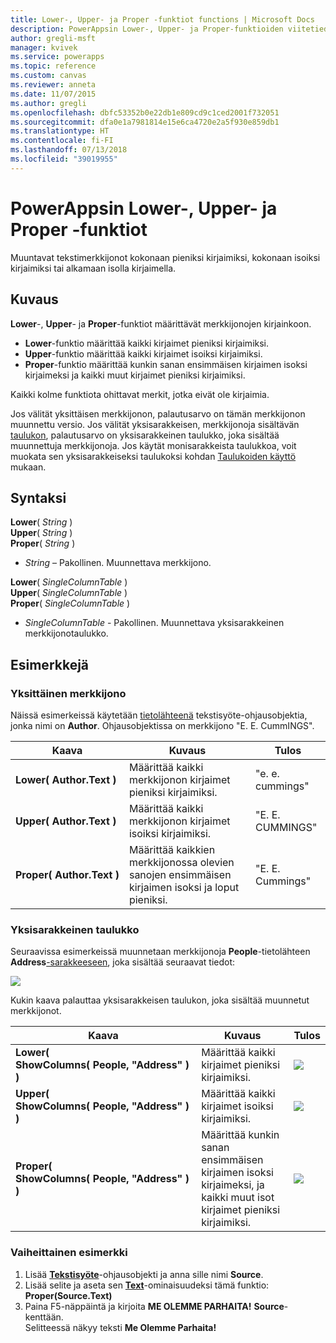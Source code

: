 ```yaml
---
title: Lower-, Upper- ja Proper -funktiot functions | Microsoft Docs
description: PowerAppsin Lower-, Upper- ja Proper-funktioiden viitetiedot mukaan lukien syntaksi ja esimerkit
author: gregli-msft
manager: kvivek
ms.service: powerapps
ms.topic: reference
ms.custom: canvas
ms.reviewer: anneta
ms.date: 11/07/2015
ms.author: gregli
ms.openlocfilehash: dbfc53352b0e22db1e809cd9c1ced2001f732051
ms.sourcegitcommit: dfa0e1a7981814e15e6ca4720e2a5f930e859db1
ms.translationtype: HT
ms.contentlocale: fi-FI
ms.lasthandoff: 07/13/2018
ms.locfileid: "39019955"
---
```

# <a name="lower-upper-and-proper-functions-in-powerapps"></a>PowerAppsin Lower-, Upper- ja Proper -funktiot
Muuntavat tekstimerkkijonot kokonaan pieniksi kirjaimiksi, kokonaan isoiksi kirjaimiksi tai alkamaan isolla kirjaimella.

## <a name="description"></a>Kuvaus
**Lower**-, **Upper**- ja **Proper**-funktiot määrittävät merkkijonojen kirjainkoon.

* **Lower**-funktio määrittää kaikki kirjaimet pieniksi kirjaimiksi.
* **Upper**-funktio määrittää kaikki kirjaimet isoiksi kirjaimiksi.
* **Proper**-funktio määrittää kunkin sanan ensimmäisen kirjaimen isoksi kirjaimeksi ja kaikki muut kirjaimet pieniksi kirjaimiksi.

Kaikki kolme funktiota ohittavat merkit, jotka eivät ole kirjaimia.

Jos välität yksittäisen merkkijonon, palautusarvo on tämän merkkijonon muunnettu versio.  Jos välität yksisarakkeisen, merkkijonoja sisältävän [taulukon](../working-with-tables.md), palautusarvo on yksisarakkeinen taulukko, joka sisältää muunnettuja merkkijonoja. Jos käytät monisarakkeista taulukkoa, voit muokata sen yksisarakkeiseksi taulukoksi kohdan [Taulukoiden käyttö](../working-with-tables.md) mukaan.

## <a name="syntax"></a>Syntaksi
**Lower**( *String* )<br>**Upper**( *String* )<br>**Proper**( *String* )

* *String* – Pakollinen. Muunnettava merkkijono.

**Lower**( *SingleColumnTable* )<br>**Upper**( *SingleColumnTable* )<br>**Proper**( *SingleColumnTable* )

* *SingleColumnTable* - Pakollinen. Muunnettava yksisarakkeinen merkkijonotaulukko.

## <a name="examples"></a>Esimerkkejä
### <a name="single-string"></a>Yksittäinen merkkijono
Näissä esimerkeissä käytetään [tietolähteenä](../working-with-data-sources.md) tekstisyöte-ohjausobjektia, jonka nimi on **Author**. Ohjausobjektissa on merkkijono "E. E. CummINGS".

| Kaava | Kuvaus | Tulos |
| --- | --- | --- |
| **Lower(&nbsp;Author.Text&nbsp;)** |Määrittää kaikki merkkijonon kirjaimet pieniksi kirjaimiksi. |"e. e. cummings" |
| **Upper(&nbsp;Author.Text&nbsp;)** |Määrittää kaikki merkkijonon kirjaimet isoiksi kirjaimiksi. |"E. E. CUMMINGS" |
| **Proper(&nbsp;Author.Text&nbsp;)** |Määrittää kaikkien merkkijonossa olevien sanojen ensimmäisen kirjaimen isoksi ja loput pieniksi. |"E. E. Cummings" |

### <a name="single-column-table"></a>Yksisarakkeinen taulukko
Seuraavissa esimerkeissä muunnetaan merkkijonoja **People**-tietolähteen **Address**[-sarakkeeseen](../working-with-tables.md#columns), joka sisältää seuraavat tiedot:

![](media/function-lower-upper-proper/people-table.png)

Kukin kaava palauttaa yksisarakkeisen taulukon, joka sisältää muunnetut merkkijonot.

| Kaava | Kuvaus | Tulos |
| --- | --- | --- |
| **Lower( ShowColumns(&nbsp;People,&nbsp;"Address"&nbsp;) )** |Määrittää kaikki kirjaimet pieniksi kirjaimiksi. |<style> img { max-width:none; } </style> ![](media/function-lower-upper-proper/people-table-lower.png) |
| **Upper( ShowColumns(&nbsp;People,&nbsp;"Address"&nbsp;) )** |Määrittää kaikki kirjaimet isoiksi kirjaimiksi. |![](media/function-lower-upper-proper/people-table-upper.png) |
| **Proper( ShowColumns(&nbsp;People,&nbsp;"Address"&nbsp;) )** |Määrittää kunkin sanan ensimmäisen kirjaimen isoksi kirjaimeksi, ja kaikki muut isot kirjaimet pieniksi kirjaimiksi. |![](media/function-lower-upper-proper/people-table-proper.png) |

### <a name="step-by-step-example"></a>Vaiheittainen esimerkki
1. Lisää **[Tekstisyöte](../controls/control-text-input.md)**-ohjausobjekti ja anna sille nimi **Source**.
2. Lisää selite ja aseta sen **[Text](../controls/properties-core.md)**-ominaisuudeksi tämä funktio:<br>**Proper(Source.Text)**
3. Paina F5-näppäintä ja kirjoita **ME OLEMME PARHAITA!** **Source**-kenttään.<br>Selitteessä näkyy teksti **Me Olemme Parhaita!**

